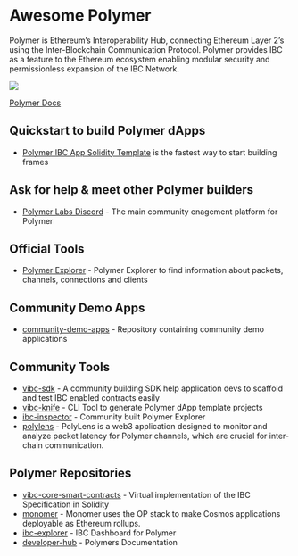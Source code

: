 # Awesome Polymer

Polymer is Ethereum’s Interoperability Hub, connecting Ethereum Layer 2’s using the Inter-Blockchain Communication Protocol. Polymer provides IBC as a feature to the Ethereum ecosystem enabling modular security and permissionless expansion of the IBC Network.

![](https://assets-global.website-files.com/6568cc08c3912b699b50e0bb/660dd94d518acc329b5f130c_lpb2828UeQc0VVRnIgEVpp02SLJU0UdEADr6wJspAke1lY3SX23BA7YUkFw3Nq1W4GpEk6415zZpwe-m3XYqqvw_Xa7pI_4BTfnyK9IJhjgx2Zr7p0twIDLGoMnBsKh6JWmxR7WKjMXQivQbsoF5dPU.png)

[Polymer Docs](https://docs.polymerlabs.org/)

## Quickstart to build Polymer dApps

- [Polymer IBC App Solidity Template](https://docs.polymerlabs.org/docs/quickstart/start) is the fastest way to start building frames

## Ask for help & meet other Polymer builders

- [Polymer Labs Discord](https://discord.gg/4pcEyWEP) - The main community enagement platform for Polymer

## Official Tools

- [Polymer Explorer](https://sepolia.polymer.zone/) - Polymer Explorer to find information about packets, channels, connections and clients

## Community Demo Apps

- [community-demo-apps](https://github.com/polymerdevs/community-demo-dapps) - Repository containing community demo applications

## Community Tools 

- [vibc-sdk](https://github.com/script-money/vibc-sdk) - A community building SDK help application devs to scaffold and test IBC enabled contracts easily
- [vibc-knife](https://github.com/Halimao/vibc-knife) - CLI Tool to generate Polymer dApp template projects
- [ibc-inspector](https://www.ibcinspector.com/) - Community built Polymer Explorer
- [polylens](https://github.com/IbcFan/polylens) - PolyLens is a web3 application designed to monitor and analyze packet latency for Polymer channels, which are crucial for inter-chain communication.

## Polymer Repositories

- [vibc-core-smart-contracts](https://github.com/open-ibc/vibc-core-smart-contracts) - Virtual implementation of the IBC Specification in Solidity
- [monomer](https://github.com/polymerdao/monomer) - Monomer uses the OP stack to make Cosmos applications deployable as Ethereum rollups.
- [ibc-explorer](https://github.com/polymerdao/ibc-explorer) - IBC Dashboard for Polymer
- [developer-hub](https://github.com/polymerdao/developer-hub) - Polymers Documentation
